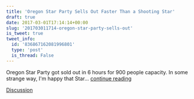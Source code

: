 ```yaml
---
title: 'Oregon Star Party Sells Out Faster Than a Shooting Star'
draft: true
date: 2017-03-01T17:14:14+00:00
slug: '201703011714-oregon-star-party-sells-out'
is_tweet: true
tweet_info:
  id: '836867162081996801'
  type: 'post'
  is_thread: False
---
```




Oregon Star Party got sold out in 6 hours for 900 people capacity. In some strange way, I'm happy that Star... [continue reading](urls[0])

[Discussion](https://x.com/sytelus/status/836867162081996801)
